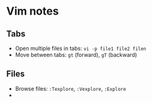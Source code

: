 # Vim notes

## Tabs

- Open multiple files in tabs: `vi -p file1 file2 filen`
- Move between tabs: `gt` (forward), `gT` (backward)

## Files
- Browse files: `:Texplore`, `:Vexplore`, `:Explore`
- 